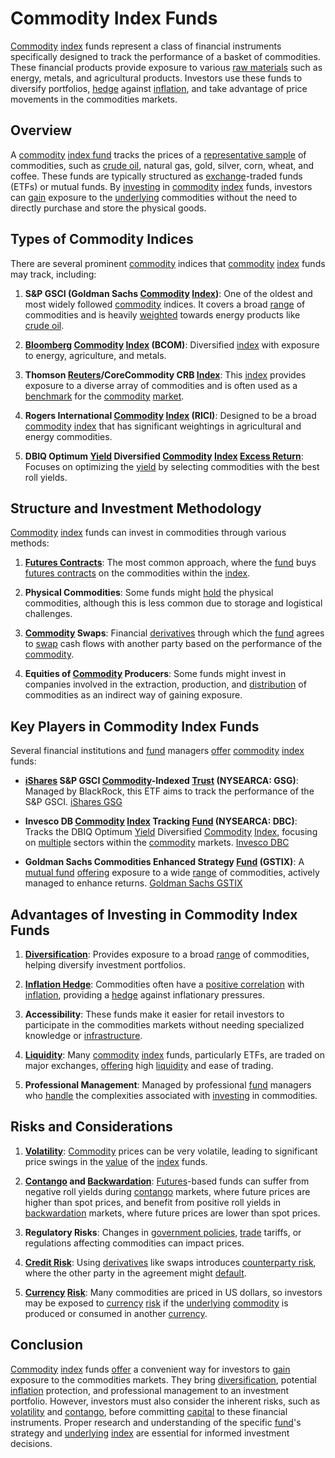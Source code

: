 # Commodity Index Funds

[Commodity](../c/commodity.md) [index](../i/index_instrument.md) funds represent a class of financial instruments specifically designed to track the performance of a basket of commodities. These financial products provide exposure to various [raw materials](../r/raw_materials.md) such as energy, metals, and agricultural products. Investors use these funds to diversify portfolios, [hedge](../h/hedge.md) against [inflation](../i/inflation.md), and take advantage of price movements in the commodities markets.

## Overview

A [commodity](../c/commodity.md) [index fund](../i/index_fund.md) tracks the prices of a [representative sample](../r/representative_sample.md) of commodities, such as [crude oil](../c/crude_oil.md), natural gas, gold, silver, corn, wheat, and coffee. These funds are typically structured as [exchange](../e/exchange.md)-traded funds (ETFs) or mutual funds. By [investing](../i/investing.md) in [commodity](../c/commodity.md) [index](../i/index_instrument.md) funds, investors can [gain](../g/gain.md) exposure to the [underlying](../u/underlying.md) commodities without the need to directly purchase and store the physical goods.

## Types of Commodity Indices

There are several prominent [commodity](../c/commodity.md) indices that [commodity](../c/commodity.md) [index](../i/index_instrument.md) funds may track, including:

1. **S&P GSCI (Goldman Sachs [Commodity](../c/commodity.md) [Index](../i/index_instrument.md))**: One of the oldest and most widely followed [commodity](../c/commodity.md) indices. It covers a broad [range](../r/range.md) of commodities and is heavily [weighted](../w/weighted.md) towards energy products like [crude oil](../c/crude_oil.md).

2. **[Bloomberg](../b/bloomberg.md) [Commodity](../c/commodity.md) [Index](../i/index_instrument.md) (BCOM)**: Diversified [index](../i/index_instrument.md) with exposure to energy, agriculture, and metals.

3. **Thomson [Reuters](../r/reuters.md)/CoreCommodity CRB [Index](../i/index_instrument.md)**: This [index](../i/index_instrument.md) provides exposure to a diverse array of commodities and is often used as a [benchmark](../b/benchmark.md) for the [commodity](../c/commodity.md) [market](../m/market.md).

4. **Rogers International [Commodity](../c/commodity.md) [Index](../i/index_instrument.md) (RICI)**: Designed to be a broad [commodity](../c/commodity.md) [index](../i/index_instrument.md) that has significant weightings in agricultural and energy commodities.

5. **DBIQ Optimum [Yield](../y/yield.md) Diversified [Commodity](../c/commodity.md) [Index](../i/index_instrument.md) [Excess Return](../e/excess_return.md)**: Focuses on optimizing the [yield](../y/yield.md) by selecting commodities with the best roll yields.

## Structure and Investment Methodology

[Commodity](../c/commodity.md) [index](../i/index_instrument.md) funds can invest in commodities through various methods:

1. **[Futures Contracts](../f/futures_contracts.md)**: The most common approach, where the [fund](../f/fund.md) buys [futures contracts](../f/futures_contracts.md) on the commodities within the [index](../i/index_instrument.md).

2. **Physical Commodities**: Some funds might [hold](../h/hold.md) the physical commodities, although this is less common due to storage and logistical challenges.

3. **[Commodity](../c/commodity.md) Swaps**: Financial [derivatives](../d/derivatives.md) through which the [fund](../f/fund.md) agrees to [swap](../s/swap.md) cash flows with another party based on the performance of the [commodity](../c/commodity.md).

4. **Equities of [Commodity](../c/commodity.md) Producers**: Some funds might invest in companies involved in the extraction, production, and [distribution](../d/distribution.md) of commodities as an indirect way of gaining exposure.

## Key Players in Commodity Index Funds

Several financial institutions and [fund](../f/fund.md) managers [offer](../o/offer.md) [commodity](../c/commodity.md) [index](../i/index_instrument.md) funds:

- **[iShares](../i/ishares.md) S&P GSCI [Commodity](../c/commodity.md)-Indexed [Trust](../t/trust.md) (NYSEARCA: GSG)**: Managed by BlackRock, this ETF aims to track the performance of the S&P GSCI.
  [iShares GSG](https://www.ishares.com/us/products/239726/ishares-sp-gsci-commodityindexed-trust-fund)

- **Invesco DB [Commodity](../c/commodity.md) [Index](../i/index_instrument.md) Tracking [Fund](../f/fund.md) (NYSEARCA: DBC)**: Tracks the DBIQ Optimum [Yield](../y/yield.md) Diversified [Commodity](../c/commodity.md) [Index](../i/index_instrument.md), focusing on [multiple](../m/multiple.md) sectors within the [commodity](../c/commodity.md) markets.
  [Invesco DBC](https://www.invesco.com/us/financial-products/etfs/product-detail?audienceType=investor&ticker=DBC)

- **Goldman Sachs Commodities Enhanced Strategy [Fund](../f/fund.md) (GSTIX)**: A [mutual fund](../m/mutual_fund.md) [offering](../o/offering.md) exposure to a wide [range](../r/range.md) of commodities, actively managed to enhance returns.
  [Goldman Sachs GSTIX](https://www.gsam.com/content/gsam/us/en/advisors/products/mutual-funds/goldman-sachs-commodities-strategy-fund/documents.html)

## Advantages of Investing in Commodity Index Funds

1. **[Diversification](../d/diversification.md)**: Provides exposure to a broad [range](../r/range.md) of commodities, helping diversify investment portfolios.

2. **[Inflation Hedge](../i/inflation_hedge.md)**: Commodities often have a [positive correlation](../p/positive_correlation.md) with [inflation](../i/inflation.md), providing a [hedge](../h/hedge.md) against inflationary pressures.

3. **Accessibility**: These funds make it easier for retail investors to participate in the commodities markets without needing specialized knowledge or [infrastructure](../i/infrastructure.md).

4. **[Liquidity](../l/liquidity.md)**: Many [commodity](../c/commodity.md) [index](../i/index_instrument.md) funds, particularly ETFs, are traded on major exchanges, [offering](../o/offering.md) high [liquidity](../l/liquidity.md) and ease of trading.

5. **Professional Management**: Managed by professional [fund](../f/fund.md) managers who [handle](../h/handle.md) the complexities associated with [investing](../i/investing.md) in commodities.

## Risks and Considerations

1. **[Volatility](../v/volatility.md)**: [Commodity](../c/commodity.md) prices can be very volatile, leading to significant price swings in the [value](../v/value.md) of the [index](../i/index_instrument.md) funds.

2. **[Contango](../c/contango.md) and [Backwardation](../b/backwardation.md)**: [Futures](../f/futures.md)-based funds can suffer from negative roll yields during [contango](../c/contango.md) markets, where future prices are higher than spot prices, and benefit from positive roll yields in [backwardation](../b/backwardation.md) markets, where future prices are lower than spot prices.

3. **Regulatory Risks**: Changes in [government policies](../g/government_policies_in_trading.md), [trade](../t/trade.md) tariffs, or regulations affecting commodities can impact prices.

4. **[Credit Risk](../c/credit_risk.md)**: Using [derivatives](../d/derivatives.md) like swaps introduces [counterparty risk](../c/counterparty_risk.md), where the other party in the agreement might [default](../d/default.md).

5. **[Currency](../c/currency.md) [Risk](../r/risk.md)**: Many commodities are priced in US dollars, so investors may be exposed to [currency](../c/currency.md) [risk](../r/risk.md) if the [underlying](../u/underlying.md) [commodity](../c/commodity.md) is produced or consumed in another [currency](../c/currency.md).

## Conclusion

[Commodity](../c/commodity.md) [index](../i/index_instrument.md) funds [offer](../o/offer.md) a convenient way for investors to [gain](../g/gain.md) exposure to the commodities markets. They bring [diversification](../d/diversification.md), potential [inflation](../i/inflation.md) protection, and professional management to an investment portfolio. However, investors must also consider the inherent risks, such as [volatility](../v/volatility.md) and [contango](../c/contango.md), before committing [capital](../c/capital.md) to these financial instruments. Proper research and understanding of the specific [fund](../f/fund.md)'s strategy and [underlying](../u/underlying.md) [index](../i/index_instrument.md) are essential for informed investment decisions.